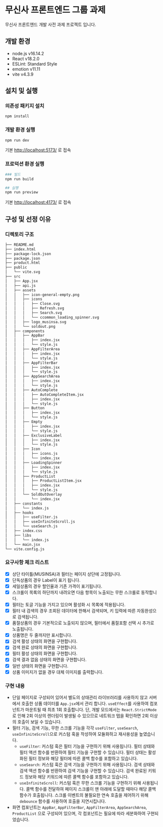 # 무신사 프론트엔드 그룹 과제

무신사 프론트엔드 개발 사전 과제 프로젝트 입니다.

## 개발 환경

- node.js v16.14.2
- React v18.2.0
- ESLint: Standard Style
- emotion v11.11
- vite v4.3.9

## 설치 및 실행

### 의존성 패키지 설치

```bash
npm install
```

### 개발 환경 실행

```bash
npm run dev
```

기본 <http://localhost:5173/> 로 접속

### 프로덕션 환경 실행

```bash
### 빌드
npm run build 

## 실행
npm run preview
```

기본 <http://localhost:4173/> 로 접속

## 구성 및 선정 이유

### 디렉토리 구조

```bash
├── README.md
├── index.html
├── package-lock.json
├── package.json
├── product.html
├── public
│   └── vite.svg
├── src
│   ├── App.jsx
│   ├── api.js
│   ├── assets
│   │   ├── icon-general-empty.png
│   │   ├── icons
│   │   │   ├── Close.svg
│   │   │   ├── Refresh.svg
│   │   │   ├── Search.svg
│   │   │   └── ccommon_loading_spinner.svg
│   │   ├── logo_musinsa.svg
│   │   └── soldout.png
│   ├── components
│   │   ├── AppBar
│   │   │   ├── index.jsx
│   │   │   └── style.js
│   │   ├── AppFilterArea
│   │   │   ├── index.jsx
│   │   │   └── style.js
│   │   ├── AppFilterBar
│   │   │   ├── index.jsx
│   │   │   └── style.js
│   │   ├── AppSearchArea
│   │   │   ├── index.jsx
│   │   │   └── style.js
│   │   ├── AutoComplete
│   │   │   ├── AutoCompleteItem.jsx
│   │   │   ├── index.jsx
│   │   │   └── style.js
│   │   ├── Button
│   │   │   ├── index.jsx
│   │   │   └── style.js
│   │   ├── Empty
│   │   │   ├── index.jsx
│   │   │   └── style.js
│   │   ├── ExclusiveLabel
│   │   │   ├── index.jsx
│   │   │   └── style.js
│   │   ├── Icon
│   │   │   ├── icons.js
│   │   │   └── index.jsx
│   │   ├── LoadingSpinner
│   │   │   ├── index.jsx
│   │   │   └── style.js
│   │   ├── ProductList
│   │   │   ├── ProductListItem.jsx
│   │   │   ├── index.jsx
│   │   │   └── style.js
│   │   └── SoldOutOverlay
│   │       └── index.jsx
│   ├── constants
│   │   └── index.js
│   ├── hooks
│   │   ├── useFilter.js
│   │   ├── useInfiniteScroll.js
│   │   └── useSearch.js
│   ├── index.css
│   ├── libs
│   │   └── index.js
│   └── main.jsx
└── vite.config.js
```

### 요구사항 체크 리스트

- [x] 상단 타이틀(MUSINSA)과 필터는 페이지 상단에 고정됩니다.
- [x] 단독상품의 경우 Label이 표기 됩니다.
- [x] 세일상품의 경우 할인율과 기존 가격이 표기됩니다.
- [x] 스크롤이 목록의 하단까지 내려오면 다음 항목이 노출되는 무한 스크롤로 동작합니다.
- [x] 필터는 토글 기능을 가지고 있으며 활성화 시 목록에 적용됩니다.
- [x] 필터 내 검색의 경우 조회된 데이터에 한해서 검색되며, 키 입력에 따른 자동완성으로 검색됩니다.
- [x] 품절상품의 경우 기본적으로 노출되지 않으며, 필터에서 품절포함 선택 시 추가로 노출됩니다.
- [x] 상품명은 두 줄까지만 표시합니다.
- [x] 검색 활성 상태의 화면을 구현합니다.
- [x] 검색 완료 상태의 화면을 구현합니다.
- [x] 필터 활성 상태의 화면을 구현합니다.
- [x] 검색 결과 없음 상태의 화면을 구현합니다.
- [x] 일반 상태의 화면을 구현합니다.
- [x] 상품 이미지가 없을 경우 대체 이미지를 출력합니다.

### 구현 내용

- 단일 페이지로 구성되어 있어서 별도의 상태관리 라이브러리를 사용하지 않고 서버에서 호출한 상품 데이터를 `App.jsx`에서 관리 합니다. `useEffect`를 사용하여 컴포넌트가 마운트될 때 최초 1회 호출합니다. 단, 개발 모드에서는 `React.StrictMode`로 인해 2회 이상의 렌더링이 발생될 수 있으므로 네트워크 탭을 확인하면 2회 이상의 호출이 보일 수 있습니다.
- 필터 기능, 검색 기능, 무한 스크롤 기능을 각각 `useFilter`, `useSearch`, `useInfiniteScroll`으로 커스텀 훅을 작성하여 모듈화하고 재사용성을 높였습니다.
  - `useFilter`: 커스텀 훅은 필터 기능을 구현하기 위해 사용됩니다. 필터 상태와 필터 액션 함수를 반환하여 필터 기능을 구현할 수 있습니다. 필터 상태는 활성화된 필터 정보와 해당 필터에 따른 콜백 함수를 포함하고 있습니다.
  - `useSearch`: 커스텀 훅은 검색 기능을 구현하기 위해 사용됩니다. 검색 상태와 검색 액션 함수를 반환하여 검색 기능을 구현할 수 있습니다. 검색 완료된 키워드 정보와 해당 키워드에 따른 콜백 함수를 포함하고 있습니다.
  - `useInfiniteScroll`: 커스텀 훅은 무한 스크롤 기능을 구현하기 위해 사용됩니다. 콜백 함수를 전달하여 페이지 스크롤이 맨 아래에 도달할 때마다 해당 콜백 함수가 호출됩니다. 스크롤 이벤트의 불필요한 연속 호출을 제어하기 위해 `debounce` 함수를 사용하여 호출을 지연시킵니다.
- 화면 컴포넌트는 `AppBar`, `AppFilterBar`, `AppFilterArea`, `AppSearchArea`, `ProductList` 으로 구성되어 있으며, 각 컴포넌트는 필요에 따라 세분화하여 구현되었습니다.
